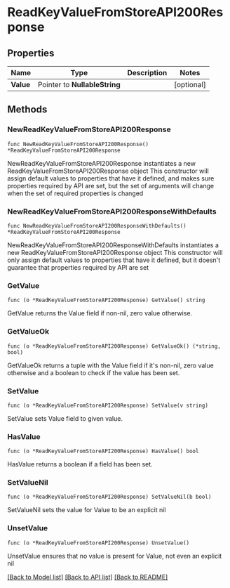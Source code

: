# ReadKeyValueFromStoreAPI200Response

## Properties

Name | Type | Description | Notes
------------ | ------------- | ------------- | -------------
**Value** | Pointer to **NullableString** |  | [optional] 

## Methods

### NewReadKeyValueFromStoreAPI200Response

`func NewReadKeyValueFromStoreAPI200Response() *ReadKeyValueFromStoreAPI200Response`

NewReadKeyValueFromStoreAPI200Response instantiates a new ReadKeyValueFromStoreAPI200Response object
This constructor will assign default values to properties that have it defined,
and makes sure properties required by API are set, but the set of arguments
will change when the set of required properties is changed

### NewReadKeyValueFromStoreAPI200ResponseWithDefaults

`func NewReadKeyValueFromStoreAPI200ResponseWithDefaults() *ReadKeyValueFromStoreAPI200Response`

NewReadKeyValueFromStoreAPI200ResponseWithDefaults instantiates a new ReadKeyValueFromStoreAPI200Response object
This constructor will only assign default values to properties that have it defined,
but it doesn't guarantee that properties required by API are set

### GetValue

`func (o *ReadKeyValueFromStoreAPI200Response) GetValue() string`

GetValue returns the Value field if non-nil, zero value otherwise.

### GetValueOk

`func (o *ReadKeyValueFromStoreAPI200Response) GetValueOk() (*string, bool)`

GetValueOk returns a tuple with the Value field if it's non-nil, zero value otherwise
and a boolean to check if the value has been set.

### SetValue

`func (o *ReadKeyValueFromStoreAPI200Response) SetValue(v string)`

SetValue sets Value field to given value.

### HasValue

`func (o *ReadKeyValueFromStoreAPI200Response) HasValue() bool`

HasValue returns a boolean if a field has been set.

### SetValueNil

`func (o *ReadKeyValueFromStoreAPI200Response) SetValueNil(b bool)`

 SetValueNil sets the value for Value to be an explicit nil

### UnsetValue
`func (o *ReadKeyValueFromStoreAPI200Response) UnsetValue()`

UnsetValue ensures that no value is present for Value, not even an explicit nil

[[Back to Model list]](../README.md#documentation-for-models) [[Back to API list]](../README.md#documentation-for-api-endpoints) [[Back to README]](../README.md)


